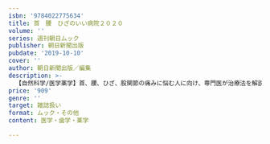 ```yaml
---
isbn: '9784022775634'
title: 首　腰　ひざのいい病院２０２０
volume: ''
series: 週刊朝日ムック
publisher: 朝日新聞出版
pubdate: '2019-10-10'
cover: ''
author: 朝日新聞出版／編集
description: >-
  【自然科学/医学薬学】首、腰、ひざ、股関節の痛みに悩む人に向け、専門医が治療法を解説するムック。手術数の多い病院などを全国のべ約1300軒掲載する。ロボット手術などの最新治療特集や寝たきり予防法、「高齢者が受けてはいけない手術」を徹底取材。
price: '909'
genre: ''
target: 雑誌扱い
format: ムック・その他
content: 医学・歯学・薬学

---
```

